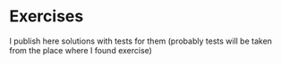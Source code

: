 # Exercises
I publish here solutions with tests for them (probably tests will be taken from the place where I found exercise) 
